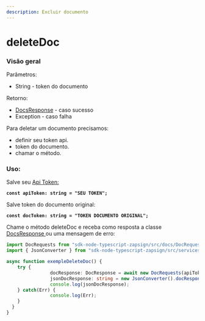 ```yaml
---
description: Excluir documento
---
```


# deleteDoc

### Visão geral

Parâmetros:&#x20;

* String - token do documento

Retorno:

* [DocsResponse](https://docs.zapsign.com.br/facilitadores/sdks/sdk-em-typescript/classes-usadas/response/docsresponse) - caso sucesso
* Exception - caso falha

Para deletar um documento precisamos:

* definir seu token api.
* token do documento.
* chamar o método.

### Uso:

Salve seu [Api Token:](https://docs.zapsign.com.br/)

<pre class="language-typescript"><code class="lang-typescript"><strong>const apiToken: string = "SEU TOKEN";
</strong></code></pre>



Salve token do documento original:

<pre class="language-typescript"><code class="lang-typescript"><strong>const docToken: string = "TOKEN DOCUMENTO ORIGINAL";
</strong></code></pre>



Chame o método deleteDoc e receba como resposta a classe [DocsResponse ](https://docs.zapsign.com.br/facilitadores/sdks/sdk-em-typescript/classes-usadas/response/docsresponse)ou uma mensagem de erro:

```typescript
import DocRequests from "sdk-node-typescript-zapsign/src/docs/DocRequests";
import { JsonConverter } from "sdk-node-typescript-zapsign/src/services/JsonConverter";

async function exempleDeleteDoc() {
    try {
                docResponse: DocResponse = await new DocRequests(apiToken).deleteDoc(docToken, extraDoc);
                jsonDocResponse: string = new JsonConverter().docResponseToJson(docResponse);
                console.log(jsonDocResponse);
    } catch(Err) {
                console.log(Err);
    }
  }
}
```

